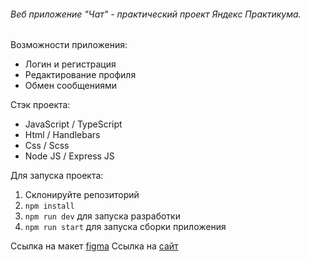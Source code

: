 ###### Веб приложение "Чат" - практический проект Яндекс Практикума.

Возможности приложения:
- Логин и регистрация
- Редактирование профиля
- Обмен сообщениями

Стэк проекта:
- JavaScript / TypeScript
- Html / Handlebars
- Css / Scss
- Node JS / Express JS

Для запуска проекта:
1. Склонируйте репозиторий
2. `npm install`
3. `npm run dev` для запуска разработки
4. `npm run start` для запуска сборки приложения

Ссылка на макет [figma](https://www.figma.com/file/MMs6GLvSAOqx6bDwl6s5tK/Untitled?node-id=0%3A1&t=9qdOqHCEd3MQTOK3-0 "figma")
Ссылка на [сайт](https://resilient-empanada-a51c27.netlify.app "netlify")
